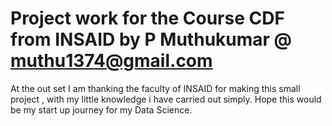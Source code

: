 # Project work for the Course CDF from INSAID by P Muthukumar @ muthu1374@gmail.com
At the out set I am thanking the faculty of INSAID for making this small project , with my little knowledge i  have carried out simply. Hope this would be my start up journey for my Data Science.
